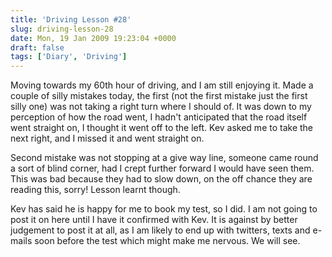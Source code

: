 ```yaml
---
title: 'Driving Lesson #28'
slug: driving-lesson-28
date: Mon, 19 Jan 2009 19:23:04 +0000
draft: false
tags: ['Diary', 'Driving']
---
```


Moving towards my 60th hour of driving, and I am still enjoying it. Made a couple of silly mistakes today, the first (not the first mistake just the first silly one) was not taking a right turn where I should of. It was down to my perception of how the road went, I hadn't anticipated that the road itself went straight on, I thought it went off to the left. Kev asked me to take the next right, and I missed it and went straight on.

Second mistake was not stopping at a give way line, someone came round a sort of blind corner, had I crept further forward I would have seen them. This was bad because they had to slow down, on the off chance they are reading this, sorry! Lesson learnt though.

Kev has said he is happy for me to book my test, so I did. I am not going to post it on here until I have it confirmed with Kev. It is against by better judgement to post it at all, as I am likely to end up with twitters, texts and e-mails soon before the test which might make me nervous. We will see.